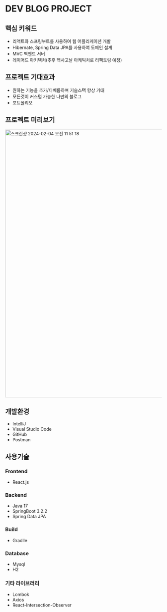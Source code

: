 #  DEV BLOG PROJECT

## 핵심 키워드
- 리액트와 스프링부트를 사용하여 웹 어플리케이션 개발
- Hibernate, Spring Data JPA를 사용하여 도메인 설계
- MVC 백엔드 서버
- 레이어드 아키텍처(추후 헥사고날 아케틱처로 리팩토링 예정)

## 프로젝트 기대효과
- 원하는 기능을 추가/디베롭하며 기슬스택 향상 기대
- 모든것이 커스텀 가능한 나만의 블로그
- 포트폴리오

## 프로젝트 미리보기
<img width="858" alt="스크린샷 2024-02-04 오전 11 51 18" src="https://github.com/choijunkeun/devblog/assets/86010302/92a3c5ca-c4ca-41d3-b787-aa0dc5727c0d">

## 개발환경
- IntelliJ
- Visual Studio Code
- GitHub
- Postman

## 사용기술
### Frontend
- React.js

### Backend
- Java 17
- SpringBoot 3.2.2
- Spring Data JPA

### Build
- Gradlle

### Database
- Mysql
- H2

### 기타 라이브러리
- Lombok
- Axios
- React-Intersection-Observer




